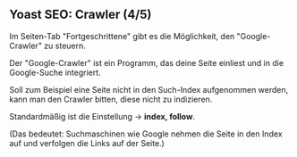 ## Yoast SEO: Crawler (4/5)

Im Seiten-Tab "Fortgeschrittene" gibt es die Möglichkeit, den "Google-Crawler" zu steuern.

Der "Google-Crawler" ist ein Programm, das deine Seite einliest und in die Google-Suche integriert.

Soll zum Beispiel eine Seite nicht in den Such-Index aufgenommen werden, kann man den Crawler bitten, diese nicht zu indizieren.

Standardmäßig ist die Einstellung → **index, follow**.

(Das bedeutet: Suchmaschinen wie Google nehmen die Seite in den Index auf und verfolgen die Links auf der Seite.)
